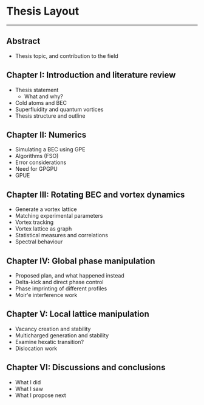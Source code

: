 # Thesis Layout
---

## Abstract
- Thesis topic, and contribution to the field

## Chapter I: Introduction and literature review

- Thesis statement
    - What and why?
- Cold atoms and BEC
- Superfluidity and quantum vortices
- Thesis structure and outline

## Chapter II: Numerics

- Simulating a BEC using GPE
- Algorithms (FSO)
- Error considerations
- Need for GPGPU
- GPUE

## Chapter III: Rotating BEC and vortex dynamics

- Generate a vortex lattice
- Matching experimental parameters
- Vortex tracking
- Vortex lattice as graph
- Statistical measures and correlations
- Spectral behaviour

## Chapter IV: Global phase manipulation

- Proposed plan, and what happened instead
- Delta-kick and direct phase control
- Phase imprinting of different profiles
- Moir\'e interference work

## Chapter V: Local lattice manipulation

- Vacancy creation and stability
- Multicharged generation and stability
- Examine hexatic transition?
- Dislocation work

## Chapter VI: Discussions and conclusions
- What I did
- What I saw
- What I propose next

